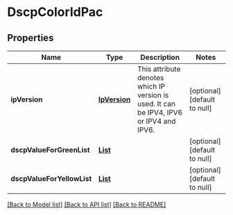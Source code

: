 # DscpColorIdPac
## Properties

Name | Type | Description | Notes
------------ | ------------- | ------------- | -------------
**ipVersion** | [**IpVersion**](IpVersion.md) | This attribute denotes which IP version is used. It can be IPV4, IPV6 or IPV4 and IPV6. | [optional] [default to null]
**dscpValueForGreenList** | [**List**](integer.md) |  | [optional] [default to null]
**dscpValueForYellowList** | [**List**](integer.md) |  | [optional] [default to null]

[[Back to Model list]](../README.md#documentation-for-models) [[Back to API list]](../README.md#documentation-for-api-endpoints) [[Back to README]](../README.md)


